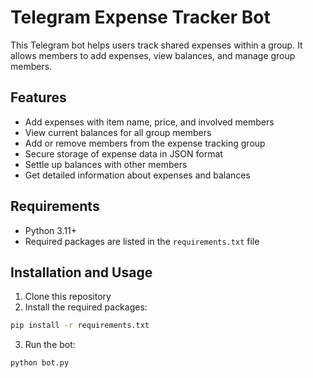 # Telegram Expense Tracker Bot

This Telegram bot helps users track shared expenses within a group. It allows members to add expenses, view balances, and manage group members.

## Features

- Add expenses with item name, price, and involved members
- View current balances for all group members
- Add or remove members from the expense tracking group
- Secure storage of expense data in JSON format
- Settle up balances with other members
- Get detailed information about expenses and balances

## Requirements

- Python 3.11+
- Required packages are listed in the `requirements.txt` file

## Installation and Usage

1. Clone this repository
2. Install the required packages:

```bash
pip install -r requirements.txt
```

3. Run the bot:

```bash
python bot.py
```
